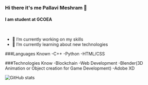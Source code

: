 ### Hi there it's me Pallavi Meshram 👋
#### I am student at GCOEA
<br>

- 🔭 I’m currently working on my skills 
- 🌱 I’m currently learning about new technologies


###Languages Known
-C++
-Python
-HTML/CSS

###Technologies Know
-Blockchain
-Web Development
-Blender(3D Animation or Object creation for Game Development)
-Adobe XD

![GitHub stats](https://github-readme-stats.vercel.app/api?username=PallaviMeshram&show_icons=true)  
